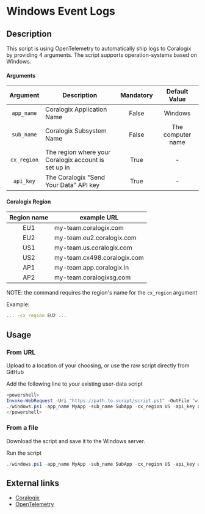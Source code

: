 # Windows Event Logs

## Description
This script is using OpenTelemetry to automatically ship logs to Coralogix by providing 4 arguments.
The script supports operation-systems based on Windows. 

#### Arguments
|  Argument   | Description                                          | Mandatory |   Default Value   |
|:-----------:|------------------------------------------------------|:---------:|:-----------------:|
| `app_name`  | Coralogix Application Name                           |   False   |      Windows      |
| `sub_name`  | Coralogix Subsystem Name                             |   False   | The computer name |
| `cx_region` | The region where your Coralogix account is set up in |   True    |         -         |
|  `api_key`  | The Coralogix "Send Your Data" API key               |   True    |         -         |

#### Coralogix Region
| Region name | example URL                 |
|:-----------:|-----------------------------|
|     EU1     | my-team.coralogix.com       |
|     EU2     | my-team.eu2.coralogix.com   |
|     US1     | my-team.us.coralogix.com    |
|     US2     | my-team.cx498.coralogix.com |
|     AP1     | my-team.app.coralogix.in    |
|     AP2     | my-team.coralogixsg.com     |

NOTE: the command requires the region's name for the `cx_region` argument

Example:
```bash
... -cx_region EU2 ...
```

## Usage

### From URL
Upload to a location of your choosing, or use the raw script directly from GitHub 

Add the following line to your existing user-data script
```powershell
<powershell>
Invoke-WebRequest -Uri "https://path.to.script/script.ps1" -OutFile "windows.ps1"
./windows.ps1 -app_name MyApp -sub_name SubApp -cx_region US -api_key abc123
</powershell>
```

### From a file
Download the script and save it to the Windows server.

Run the script 
```powershell
./windows.ps1 -app_name MyApp -sub_name SubApp -cx_region US -api_key abc123
```

## External links
* [Coralogix](https://coralogix.com/)
* [OpenTelemetry](https://opentelemetry.io/)
